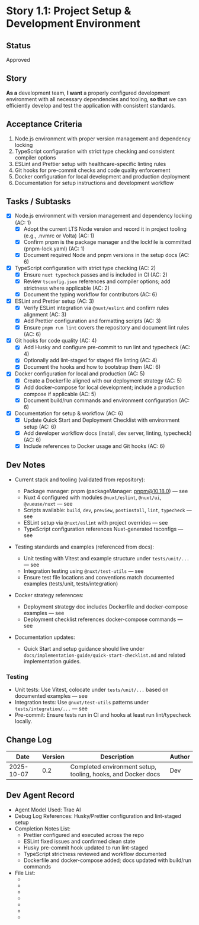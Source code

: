 # Story 1.1: Project Setup & Development Environment

## Status

Approved

## Story

**As a** development team,
**I want** a properly configured development environment with all necessary dependencies and tooling,
**so that** we can efficiently develop and test the application with consistent standards.

## Acceptance Criteria

1. Node.js environment with proper version management and dependency locking
2. TypeScript configuration with strict type checking and consistent compiler options
3. ESLint and Prettier setup with healthcare-specific linting rules
4. Git hooks for pre-commit checks and code quality enforcement
5. Docker configuration for local development and production deployment
6. Documentation for setup instructions and development workflow

## Tasks / Subtasks

- [x] Node.js environment with version management and dependency locking (AC: 1)
  - [x] Adopt the current LTS Node version and record it in project tooling (e.g., .nvmrc or Volta) (AC: 1)
  - [x] Confirm pnpm is the package manager and the lockfile is committed (pnpm-lock.yaml) (AC: 1)
  - [x] Document required Node and pnpm versions in the setup docs (AC: 6)

- [x] TypeScript configuration with strict type checking (AC: 2)
  - [x] Ensure `nuxt typecheck` passes and is included in CI (AC: 2)
  - [x] Review `tsconfig.json` references and compiler options; add strictness where applicable (AC: 2)
  - [x] Document the typing workflow for contributors (AC: 6)

- [x] ESLint and Prettier setup (AC: 3)
  - [x] Verify ESLint integration via `@nuxt/eslint` and confirm rules alignment (AC: 3)
  - [x] Add Prettier configuration and formatting scripts (AC: 3)
  - [x] Ensure `pnpm run lint` covers the repository and document lint rules (AC: 6)

- [x] Git hooks for code quality (AC: 4)
  - [x] Add Husky and configure pre-commit to run lint and typecheck (AC: 4)
  - [x] Optionally add lint-staged for staged file linting (AC: 4)
  - [x] Document the hooks and how to bootstrap them (AC: 6)

- [x] Docker configuration for local and production (AC: 5)
  - [x] Create a Dockerfile aligned with our deployment strategy (AC: 5)
  - [x] Add docker-compose for local development; include a production compose if applicable (AC: 5)
  - [x] Document build/run commands and environment configuration (AC: 6)

- [x] Documentation for setup & workflow (AC: 6)
  - [x] Update Quick Start and Deployment Checklist with environment setup (AC: 6)
  - [x] Add developer workflow docs (install, dev server, linting, typecheck) (AC: 6)
  - [x] Include references to Docker usage and Git hooks (AC: 6)

## Dev Notes

- Current stack and tooling (validated from repository):
  - Package manager: pnpm (packageManager: pnpm@10.18.0) — see <mcfile name="package.json" path="/Users/adil/Dev/01-Projects/02-kine/web-app/package.json"></mcfile>
  - Nuxt 4 configured with modules `@nuxt/eslint`, `@nuxt/ui`, `@vueuse/nuxt` — see <mcfile name="nuxt.config.ts" path="/Users/adil/Dev/01-Projects/02-kine/web-app/nuxt.config.ts"></mcfile>
  - Scripts available: `build`, `dev`, `preview`, `postinstall`, `lint`, `typecheck` — see <mcfile name="package.json" path="/Users/adil/Dev/01-Projects/02-kine/web-app/package.json"></mcfile>
  - ESLint setup via `@nuxt/eslint` with project overrides — see <mcfile name="eslint.config.mjs" path="/Users/adil/Dev/01-Projects/02-kine/web-app/eslint.config.mjs"></mcfile>
  - TypeScript configuration references Nuxt-generated tsconfigs — see <mcfile name="tsconfig.json" path="/Users/adil/Dev/01-Projects/02-kine/web-app/tsconfig.json"></mcfile>

- Testing standards and examples (referenced from docs):
  - Unit testing with Vitest and example structure under `tests/unit/...` — see <mcfile name="testing-strategy.md" path="/Users/adil/Dev/01-Projects/02-kine/web-app/docs/implementation-guide/testing-strategy.md"></mcfile>
  - Integration testing using `@nuxt/test-utils` — see <mcfile name="testing-strategy.md" path="/Users/adil/Dev/01-Projects/02-kine/web-app/docs/implementation-guide/testing-strategy.md"></mcfile>
  - Ensure test file locations and conventions match documented examples (tests/unit, tests/integration)

- Docker strategy references:
  - Deployment strategy doc includes Dockerfile and docker-compose examples — see <mcfile name="deployment-strategy.md" path="/Users/adil/Dev/01-Projects/02-kine/web-app/docs/architecture/deployment-strategy.md"></mcfile>
  - Deployment checklist references docker-compose commands — see <mcfile name="deployment-checklist.md" path="/Users/adil/Dev/01-Projects/02-kine/web-app/docs/implementation-guide/deployment-checklist.md"></mcfile>

- Documentation updates:
  - Quick Start and setup guidance should live under `docs/implementation-guide/quick-start-checklist.md` and related implementation guides.

### Testing

- Unit tests: Use Vitest, colocate under `tests/unit/...` based on documented examples — see <mcfile name="testing-strategy.md" path="/Users/adil/Dev/01-Projects/02-kine/web-app/docs/implementation-guide/testing-strategy.md"></mcfile>
- Integration tests: Use `@nuxt/test-utils` patterns under `tests/integration/...` — see <mcfile name="testing-strategy.md" path="/Users/adil/Dev/01-Projects/02-kine/web-app/docs/implementation-guide/testing-strategy.md"></mcfile>
- Pre-commit: Ensure tests run in CI and hooks at least run lint/typecheck locally.

## Change Log

| Date       | Version | Description                                                  | Author |
| ---------- | ------- | ------------------------------------------------------------ | ------ |
| 2025-10-07 | 0.2     | Completed environment setup, tooling, hooks, and Docker docs | Dev    |

## Dev Agent Record

- Agent Model Used: Trae AI
- Debug Log References: Husky/Prettier configuration and lint-staged setup
- Completion Notes List:
  - Prettier configured and executed across the repo
  - ESLint fixed issues and confirmed clean state
  - Husky pre-commit hook updated to run lint-staged
  - TypeScript strictness reviewed and workflow documented
  - Dockerfile and docker-compose added; docs updated with build/run commands
- File List:
  - <mcfile name=".prettierrc.mjs" path="/Users/adil/Dev/01-Projects/02-kine/web-app/.prettierrc.mjs"></mcfile>
  - <mcfile name=".prettierignore" path="/Users/adil/Dev/01-Projects/02-kine/web-app/.prettierignore"></mcfile>
  - <mcfile name=".husky/pre-commit" path="/Users/adil/Dev/01-Projects/02-kine/web-app/.husky/pre-commit"></mcfile>
  - <mcfile name="eslint.config.mjs" path="/Users/adil/Dev/01-Projects/02-kine/web-app/eslint.config.mjs"></mcfile>
  - <mcfile name="Dockerfile" path="/Users/adil/Dev/01-Projects/02-kine/web-app/Dockerfile"></mcfile>
  - <mcfile name="docker-compose.yml" path="/Users/adil/Dev/01-Projects/02-kine/web-app/docker-compose.yml"></mcfile>
  - <mcfile name="quick-start-checklist.md" path="/Users/adil/Dev/01-Projects/02-kine/web-app/docs/implementation-guide/quick-start-checklist.md"></mcfile>
